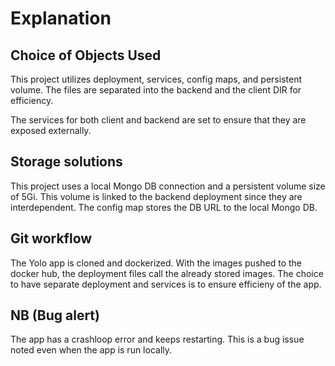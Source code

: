 # Explanation

## Choice of Objects Used

This project utilizes deployment, services, config maps, and persistent volume. The files are separated into the backend and the client DIR for efficiency.

The services for both client and backend are set to ensure that they are exposed externally.

## Storage solutions

This project uses a local Mongo DB connection and a persistent volume size of 5Gi. This volume is linked to the backend deployment since they are interdependent. The config map stores the DB URL to the local Mongo DB.

## Git workflow

The Yolo app is cloned and dockerized. With the images pushed to the docker hub, the deployment files call the already stored images. The choice to have separate deployment and services is to ensure efficieny of the app.

## NB (Bug alert)

The app has a crashloop error and keeps restarting. This is a bug issue noted even when the app is run locally.
